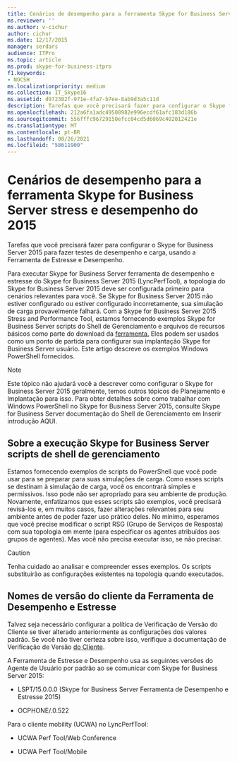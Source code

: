 ```yaml
---
title: Cenários de desempenho para a ferramenta Skype for Business Server stress e desempenho do 2015
ms.reviewer: ''
ms.author: v-cichur
author: cichur
ms.date: 12/17/2015
manager: serdars
audience: ITPro
ms.topic: article
ms.prod: skype-for-business-itpro
f1.keywords:
- NOCSH
ms.localizationpriority: medium
ms.collection: IT_Skype16
ms.assetid: d972382f-971e-4fa7-b7ee-8ab9d3a5c11d
description: Tarefas que você precisará fazer para configurar o Skype for Business Server 2015 para fazer testes de desempenho e carga, usando a Ferramenta de Estresse e Desempenho.
ms.openlocfilehash: 212a6fa1adc49508982e996ecdf61afc183d186b
ms.sourcegitcommit: 556fffc96729150efcc04cd5d6069c402012421e
ms.translationtype: MT
ms.contentlocale: pt-BR
ms.lasthandoff: 08/26/2021
ms.locfileid: "58611900"
---
```

# <a name="performance-scenarios-for-the-skype-for-business-server-2015-stress-and-performance-tool"></a>Cenários de desempenho para a ferramenta Skype for Business Server stress e desempenho do 2015
 
Tarefas que você precisará fazer para configurar o Skype for Business Server 2015 para fazer testes de desempenho e carga, usando a Ferramenta de Estresse e Desempenho.
  
Para executar Skype for Business Server ferramenta de desempenho e estresse do Skype for Business Server 2015 (LyncPerfTool), a topologia do Skype for Business Server 2015 deve ser configurada primeiro para cenários relevantes para você. Se Skype for Business Server 2015 não estiver configurado ou estiver configurado incorretamente, sua simulação de carga provavelmente falhará. Com a Skype for Business Server 2015 Stress and Performance Tool, estamos fornecendo exemplos Skype for Business Server scripts do Shell de Gerenciamento e arquivos de recursos básicos como parte do download da [ferramenta.](https://www.microsoft.com/download/details.aspx?id=50367) Eles podem ser usados como um ponto de partida para configurar sua implantação Skype for Business Server usuário. Este artigo descreve os exemplos Windows PowerShell fornecidos.
  
> [!NOTE]
> Este tópico não ajudará você a descrever como configurar o Skype for Business Server 2015 geralmente, temos outros tópicos de Planejamento e Implantação para isso. Para obter detalhes sobre como trabalhar com Windows PowerShell no Skype for Business Server 2015, consulte Skype for Business Server documentação do Shell de Gerenciamento em Inserir introdução AQUI. 
  
## <a name="about-running-skype-for-business-server-management-shell-scripts"></a>Sobre a execução Skype for Business Server scripts de shell de gerenciamento

Estamos fornecendo exemplos de scripts do PowerShell que você pode usar para se preparar para suas simulações de carga. Como esses scripts se destinam à simulação de carga, você os encontrará simples e permissivos. Isso pode não ser apropriado para seu ambiente de produção. Novamente, enfatizamos que esses scripts são exemplos, você precisará revisá-los e, em muitos casos, fazer alterações relevantes para seu ambiente antes de poder fazer uso prático deles. No mínimo, esperamos que você precise modificar o script RSG (Grupo de Serviços de Resposta) com sua topologia em mente (para especificar os agentes atribuídos aos grupos de agentes). Mas você não precisa executar isso, se não precisar.
  
> [!CAUTION]
> Tenha cuidado ao analisar e compreender esses exemplos. Os scripts substituirão as configurações existentes na topologia quando executados. 
  
## <a name="stress-and-performance-tool-client-version-names"></a>Nomes de versão do cliente da Ferramenta de Desempenho e Estresse

Talvez seja necessário configurar a política de Verificação de Versão do Cliente se tiver alterado anteriormente as configurações dos valores padrão. Se você não tiver certeza sobre isso, verifique a documentação de Verificação de Versão [do Cliente](/previous-versions/office/lync-server-2013/lync-server-2013-view-client-version-policy-rules).
  
A Ferramenta de Estresse e Desempenho usa as seguintes versões do Agente de Usuário por padrão ao se comunicar com Skype for Business Server 2015:
  
- LSPT/15.0.0.0 (Skype for Business Server Ferramenta de Desempenho e Estresse 2015)
    
- OCPHONE/.0.522
    
Para o cliente mobility (UCWA) no LyncPerfTool:
  
- UCWA Perf Tool/Web Conference
    
- UCWA Perf Tool/Mobile
